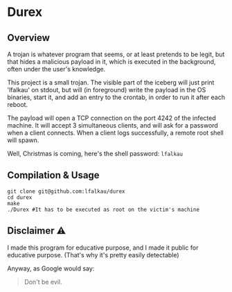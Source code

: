 
# Durex

## Overview

A trojan is whatever program that seems, or at least pretends to be legit, but that hides a malicious payload in it, which is executed in the background, often under the user's knowledge.

This project is a small trojan. The visible part of the iceberg will just print 'lfalkau' on stdout, but will (in foreground) write the payload in the OS binaries, start it, and add an entry to the crontab, in order to run it after each reboot.

The payload will open a TCP connection on the port 4242 of the infected machine. It will accept 3 simultaneous clients, and will ask for a password when a client connects. When a client logs successfully, a remote root shell will spawn.

Well, Christmas is coming, here's the shell password: `lfalkau`

## Compilation & Usage

```
git clone git@github.com:lfalkau/durex
cd durex
make
./Durex #It has to be executed as root on the victim's machine
```

## Disclaimer ⚠️

I made this program for educative purpose, and I made it public for educative purpose. (That's why it's pretty easily detectable)

Anyway, as Google would say:
> Don't be evil.

